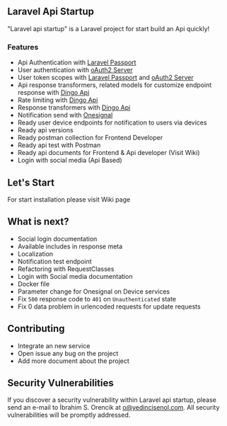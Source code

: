 ## Laravel Api Startup

"Laravel api startup" is a Laravel project for start build an Api quickly! 

### Features

- Api Authentication with [Laravel Passport](https://laravel.com/docs/5.4/passport)
- User authentication with [oAuth2 Server](https://github.com/thephpleague/oauth2-server)
- User token scopes with  [Laravel Passport](https://laravel.com/docs/5.4/passport) and  [oAuth2 Server](https://github.com/thephpleague/oauth2-server)
- Api response transformers, related models for customize endpoint response with [Dingo Api](https://github.com/dingo/api)
- Rate limiting with [Dingo Api](https://github.com/dingo/api)
- Response transformers with [Dingo Api](https://github.com/dingo/api)
- Notification send with [Onesignal](https://github.com/berkayk/laravel-onesignal)
- Ready user device endpoints for notification to users via devices
- Ready api versions
- Ready postman collection for Frontend Developer
- Ready api test with Postman  
- Ready api documents for Frontend & Api developer (Visit Wiki)
- Login with social media (Api Based)

## Let's Start

For start installation please visit Wiki page

## What is next?
- Social login documentation
- Available includes in response meta
- Localization
- Notification test endpoint
- Refactoring with RequestClasses
- Login with Social media documentation
- Docker file
- Parameter change for Onesignal on Device services
- Fix `500` response code to `401` on   `Unauthenticated` state
- Fix 0 data problem in urlencoded requests for update requests

## Contributing

- Integrate an new service
- Open issue any bug on the project
- Add more document about the project

## Security Vulnerabilities

If you discover a security vulnerability within Laravel api startup, please send an e-mail to İbrahim S. Orencik at o@yedincisenol.com. All security vulnerabilities will be promptly addressed.
